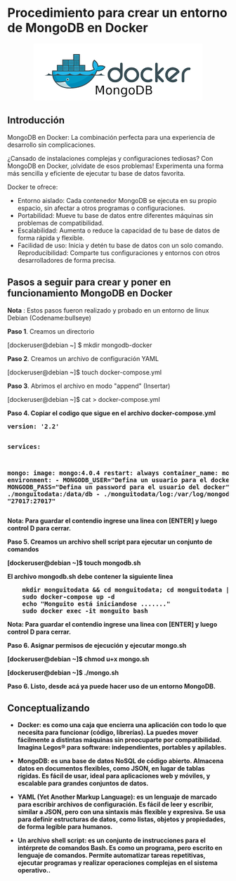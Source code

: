 <h1><strong>Procedimiento para crear un entorno de MongoDB en Docker</strong></h1>
<p align="center">
    <img src="./extras/docker_mongodb.png" alt="Imagen de MongoDB y Docker"  />
</p>

<h2>Introducción</h2>
<p>MongoDB en Docker: La combinación perfecta para una experiencia de desarrollo sin complicaciones.</p>

<p>¿Cansado de instalaciones complejas y configuraciones tediosas? Con MongoDB en Docker, ¡olvídate de esos problemas! Experimenta una forma más sencilla y eficiente de ejecutar tu base de datos favorita.</p>

<p>Docker te ofrece:<p>

<p>
<ul>
<li>Entorno aislado: Cada contenedor MongoDB se ejecuta en su propio espacio, sin afectar a otros programas o     configuraciones.</li>
<li>Portabilidad: Mueve tu base de datos entre diferentes máquinas sin problemas de compatibilidad.</li>
<li>Escalabilidad: Aumenta o reduce la capacidad de tu base de datos de forma rápida y flexible.</li>
<li>Facilidad de uso: Inicia y detén tu base de datos con un solo comando.</li>
</li>Reproducibilidad: Comparte tus configuraciones y entornos con otros desarrolladores de forma precisa.</li>
</ul></p>

<h2>Pasos a seguir para crear y poner en funcionamiento MongoDB en Docker</h2>
<p><b>Nota</b> : Estos pasos fueron realizado y probado en un entorno de linux Debian (Codename:bullseye)</p>

<p><b>Paso 1</b>. Creamos un directorio</p> 
<p>[dockeruser@debian ~] $ mkdir mongodb-docker</p> 

<p><b>Paso 2</b>. Creamos un archivo de configuración YAML</p>
<p>[dockeruser@debian ~]$ touch docker-compose.yml</p>

<p><b>Paso 3</b>. Abrimos el archivo en modo "append" (Insertar)</p>
<p>[dockeruser@debian ~]$ cat > docker-compose.yml</p>

<p><b>Paso 4<b>. Copiar el codigo que sigue en el archivo docker-compose.yml</p>
<pre>
version: '2.2'

services:

  mongo:
    image: mongo:4.0.4
    restart: always
    container_name: monguito
    environment:
      - MONGODB_USER="Defina un usuario para el docker"
      - MONGODB_PASS="Defina un password para el usuario del docker"
    volumes:
      - ./monguitodata:/data/db
      - ./monguitodata/log:/var/log/mongodb/
    ports:
      - "27017:27017"
</pre>

<b>Nota</b>: Para guardar el contendio ingrese una linea con <b>[ENTER]</b> y luego <b>control D<b> para cerrar.

<p>Paso 5. Creamos un archivo shell script para ejecutar un conjunto de comandos</p>
<p>[dockeruser@debian ~]$ touch mongodb.sh</p>

<p>El archivo <b>mongodb.sh<b> debe contener la siguiente linea</p>
<pre>
    mkdir monguitodata && cd monguitodata; cd monguitodata || mkdir log
    sudo docker-compose up -d
    echo "Monguito está iniciandose ......."
    sudo docker exec -it monguito bash
</pre>

<b>Nota</b>: Para guardar el contendio ingrese una linea con <b>[ENTER]</b> y luego <b>control D<b> para cerrar.

<p>Paso 6. Asignar permisos de ejecución y ejecutar mongo.sh</p>
<p>[dockeruser@debian ~]$ chmod u+x mongo.sh</p>
<p>[dockeruser@debian ~]$ ./mongo.sh</p>

<p>Paso 6. Listo, desde acá ya puede hacer uso de un entorno MongoDB.</p>

<h2><strong>Conceptualizando</strong></h2>
<!-- Seccion de conceptos -->

<div>
  <ul>
    <li><p><strong>Docker</strong>: es como una caja que encierra una aplicación con todo lo que necesita para funcionar (código, librerías). La puedes mover fácilmente a distintas máquinas sin preocuparte por compatibilidad. Imagina Legos® para software: independientes, portables y apilables.</p></li>
    <li><p><strong>MongoDB</strong>: es una base de datos NoSQL de código abierto. Almacena datos en documentos flexibles, como JSON, en lugar de tablas rígidas. Es fácil de usar, ideal para aplicaciones web y móviles, y escalable para grandes conjuntos de datos.</p></li>
    <li><p><strong>YAML (Yet Another Markup Language)</strong>: es un lenguaje de marcado para escribir archivos de configuración. Es fácil de leer y escribir, similar a JSON, pero con una sintaxis más flexible y expresiva. Se usa para definir estructuras de datos, como listas, objetos y propiedades, de forma legible para humanos.</p></li>
    <li><p><strong>Un archivo shell script<strong>: es un conjunto de instrucciones para el intérprete de comandos Bash. Es como un programa, pero escrito en lenguaje de comandos. Permite automatizar tareas repetitivas, ejecutar programas y realizar operaciones complejas en el sistema operativo..</p></li>
  </ul>
</div>
